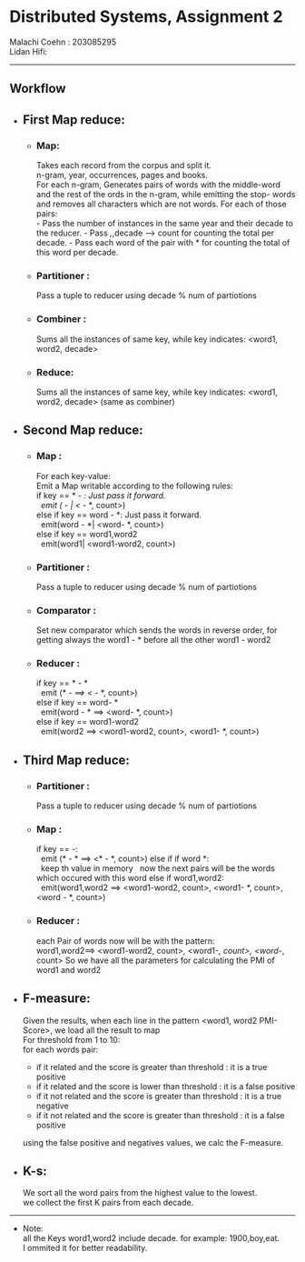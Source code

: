 # Distributed Systems, Assignment 2
Malachi Coehn : 203085295  
Lidan Hifi: 

---
## Workflow

- First Map reduce: 
  - 

    * ### Map:  
        Takes each record from the corpus and split it.  
        n-gram, year, occurrences, pages and books.  
        For each n-gram, Generates pairs of words with the middle-word and the rest of the ords in the n-gram, while emitting the stop- words and removes all characters which are not words.
        For each of those pairs:  
                -  Pass the number of instances in the same year and their decade to the reducer.
                - Pass *,*,decade --> count for  counting the total per decade.
                - Pass each word of the pair with * for counting the total of this word per decade.
 
   * ### Partitioner :   
        Pass a tuple to reducer using decade % num of partiotions

    * ### Combiner :   
        Sums all the instances of same key, while key indicates: <word1, word2, decade>

    * ### Reduce:  
        Sums all the instances of same key, while key indicates: <word1, word2, decade> (same as combiner)

- Second Map reduce: 
  --

    * ### Map :  
        For each key-value:   
        Emit a Map writable according to the following rules:  
        if key == * - *: Just pass it forward.  
        &nbsp;&nbsp;emit (* - *| <* - *, count>)  
        else if key == word - *: Just pass it forward.    
        &nbsp;&nbsp;emit(word - *| <word- *, count>)  
        else if key == word1,word2  
        &nbsp;&nbsp;emit(word1| <word1-word2, count>)  
        
    * ### Partitioner :   
        Pass a tuple to reducer using decade % num of partiotions
        
    * ### Comparator :   
        Set new comparator which sends the words in reverse order, for getting always the word1 - * before all the other word1 - word2
        
    * ### Reducer :   
       	if key == * - *  
        &nbsp;&nbsp;emit (* - *==> <* - *, count>)  
    	else if key == word- *  
    	&nbsp;&nbsp;emit(word - * ==> <word- *, count>)  
    	else if key == word1-word2  
    	&nbsp;&nbsp;emit(word2 ==> <word1-word2, count>, <word1- *, count>)  

	


- Third Map reduce: 
  --
    * ### Partitioner :   
        Pass a tuple to reducer using decade % num of partiotions

    * ### Map :  
		if key == *-*:  
		&nbsp;&nbsp;emit (* - * ==> <* - *, count>)
		else if 
		if word *:  
		&nbsp;&nbsp;keep th value in memory
		&nbsp;&nbsp;now the next pairs will be the words which occured with this word
	    else if word1,word2:  
		&nbsp;&nbsp;emit(word1,word2 ==> <word1-word2, count>, <word1- *, count>, <word - *, count>)

    * ### Reducer :
		each Pair of words now will be with the pattern:   
		word1,word2==> <word1-word2, count>, <word1-*, count>, <word-*, count>
		So we have all the parameters for calculating the PMI of word1 and word2 
		
- F-measure: 
  --
    Given the results, when each line in the pattern <word1, word2    PMI-Score>, we load all the result to map  
For threshold from 1 to 10:  
    for each words pair:
    * if it related and the score is greater than threshold : it is a true positive  
    * if it related and the score is lower than threshold : it is a false positive  
    * if it not related and the score is greater than threshold : it is a true negative  
    * if it not related and the score is greater than threshold : it is a false positive
    
    using the false positive and negatives values, we calc the F-measure.

- K-s: 
  --
    We sort all the word pairs from the highest value to the lowest.  
    we collect the first K pairs from each decade.

--- 
* Note:  
all the Keys word1,word2 include decade. for example: 1900,boy,eat.  
I ommited it for better readability.